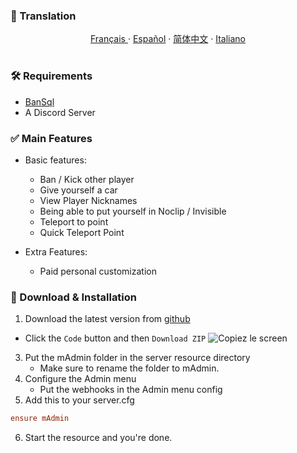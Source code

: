 ### 📯 Translation

</p>
  <p align="center">
    <a href="/docs/readme_fr.md">Français </a>
    ·
    <a href="/docs/readme_es.md">Español</a>
    ·
    <a href="/docs/readme_cn.md">简体中文</a>
    ·
    <a href="/docs/readme_it.md">Italiano</a>
  </p>
</p>

#
### 🛠 Requirements

- [BanSql](https://github.com/Matdbx10/BanSql)
- A Discord Server

### ✅ Main Features

- Basic features:
    - Ban / Kick other player
    - Give yourself a car
    - View Player Nicknames
    - Being able to put yourself in Noclip / Invisible
    - Teleport to point
    - Quick Teleport Point

- Extra Features:
    - Paid personal customization


### 🔧 Download & Installation

1. Download the latest version from [github](https://github.com/Matdbx10/mAdmin)
  - Click the `Code` button and then `Download ZIP`
  ![](https://i.imgur.com/iF4dxA5.png "Copiez le screen")
3. Put the mAdmin folder in the server resource directory
    - Make sure to rename the folder to mAdmin.
4. Configure the Admin menu
    - Put the webhooks in the Admin menu config
5. Add this to your server.cfg
```cfg
ensure mAdmin
```
6. Start the resource and you're done.
